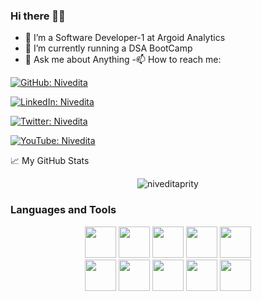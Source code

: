### Hi there 👩‍🎓
           
- 🔭 I’m a Software Developer-1 at Argoid Analytics
- 👯 I’m  currently running a DSA BootCamp 
- 💬 Ask me about Anything 
-📫 How to reach me:

[![GitHub: Nivedita](https://img.shields.io/github/followers/niveditaprity?label=follow&style=social)](https://github.com/niveditaprity)

[![LinkedIn: Nivedita ](https://img.shields.io/badge/-nivedita-blue?style=flat-square&logo=Linkedin&logoColor=white&link=https://www.linkedin.com/in/nivedita-kumari-47a469163/)](https://www.linkedin.com/in/nivedita-kumari-47a469163/)

[![Twitter: Nivedita](https://img.shields.io/twitter/follow/nivedit08422106?style=social)](https://twitter.com/nivedit08422106)

[![YouTube: Nivedita](https://img.shields.io/youtube/channel/subscribers/UCXvLMx5SFLUDuGweg-ZnfSg?style=plastic)](https://www.youtube.com/channel/UCXvLMx5SFLUDuGweg-ZnfSg)

<summary>📈 My GitHub Stats</summary>
<p align="center"> <img src="https://github-readme-stats.vercel.app/api?username=niveditaprity&show_icons=true&theme=gotham" alt="niveditaprity" />
           
### Languages and Tools

<div align="center">
<code><img height="50" src="https://www.vectorlogo.zone/logos/apache_spark/apache_spark-ar21.svg"></code>           
<code><img height="50" src="https://www.vectorlogo.zone/logos/angular/angular-ar21.svg"></code>
<code><img height="50" src="https://www.vectorlogo.zone/logos/java/java-ar21.svg"></code>
<code><img height="50" src="https://www.vectorlogo.zone/logos/javascript/javascript-horizontal.svg"></code>
<code><img height="50" src="https://www.vectorlogo.zone/logos/mysql/mysql-ar21.svg"></code>
</div>
<div align="center">
 <code><img height="50" src="https://www.vectorlogo.zone/logos/djangoproject/djangoproject-ar21.svg"></code>
<code><img height="50" src="https://www.vectorlogo.zone/logos/python/python-ar21.svg"></code>   
<code><img height="50" src="https://www.vectorlogo.zone/logos/jupyter/jupyter-ar21.svg"></code>
<code><img height="50" src="https://www.vectorlogo.zone/logos/scala-lang/scala-lang-ar21.svg"></code>
<code><img height="50" src="https://www.vectorlogo.zone/logos/jquery/jquery-ar21.svg"></code>       
</div>

